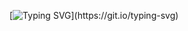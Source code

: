 [![Typing SVG](https://readme-typing-svg.demolab.com?font=Fira+Code&duration=5000&pause=1&color=E36FF7&multiline=true&repeat=false&width=435&height=100&lines=Hi+there+%F0%9F%91%8B;Welcome+to+my+GitHub+Profile+Page...)](https://git.io/typing-svg)
